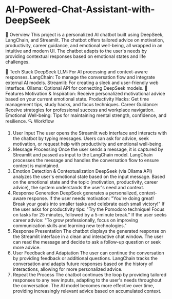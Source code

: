 # AI-Powered-Chat-Assistant-with-DeepSeek
🚀 Overview
This project is a personalized AI chatbot built using DeepSeek, LangChain, and Streamlit. The chatbot offers tailored advice on motivation, productivity, career guidance, and emotional well-being, all wrapped in an intuitive and modern UI. The chatbot adapts to the user's needs by providing contextual responses based on emotional states and life challenges.

🔧 Tech Stack
DeepSeek LLM: For AI processing and context-aware responses.
LangChain: To manage the conversation flow and integrate external AI models.
Streamlit: For creating a sleek and user-friendly web interface.
Ollama: Optional API for connecting DeepSeek models.
🌟 Features
Motivation & Inspiration: Receive personalized motivational advice based on your current emotional state.
Productivity Hacks: Get time management tips, study hacks, and focus techniques.
Career Guidance: Receive strategies for professional success and workplace navigation.
Emotional Well-being: Tips for maintaining mental strength, confidence, and resilience.
🔍 Workflow
1. User Input
The user opens the Streamlit web interface and interacts with the chatbot by typing messages.
Users can ask for advice, seek motivation, or request help with productivity and emotional well-being.
2. Message Processing
Once the user sends a message, it is captured by Streamlit and passed as input to the LangChain model.
LangChain processes the message and handles the conversation flow to ensure context is maintained.
3. Emotion Detection & Contextualization
DeepSeek (via Ollama API) analyzes the user's emotional state based on the input message.
Based on the emotional state and the topic (motivation, productivity, career advice), the system understands the user's need and context.
4. Response Generation
DeepSeek generates a personalized, context-aware response.
If the user needs motivation: "You're doing great! Break your goals into smaller tasks and celebrate each small victory!"
If the user asks for productivity tips: "Try the Pomodoro technique! Focus on tasks for 25 minutes, followed by a 5-minute break."
If the user seeks career advice: "To grow professionally, focus on improving communication skills and learning new technologies."
5. Response Presentation
The chatbot displays the generated response on the Streamlit interface in a clean and interactive chat window.
The user can read the message and decide to ask a follow-up question or seek more advice.
6. User Feedback and Adaptation
The user can continue the conversation by providing feedback or additional questions.
LangChain tracks the conversation and adapts future responses based on the history of interactions, allowing for more personalized advice.
7. Repeat the Process
The chatbot continues the loop by providing tailored responses to any new inputs, adapting to the user's needs throughout the conversation.
The AI model becomes more effective over time, providing increasingly relevant advice based on accumulated context.
